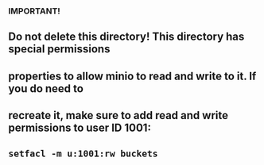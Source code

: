 ### IMPORTANT! ###

## Do not delete this directory! This directory has special permissions      ##
## properties to allow minio to read and write to it. If you do need to      ##
## recreate it, make sure to add read and write permissions to user ID 1001: ##
## `setfacl -m u:1001:rw buckets`                                            ##
